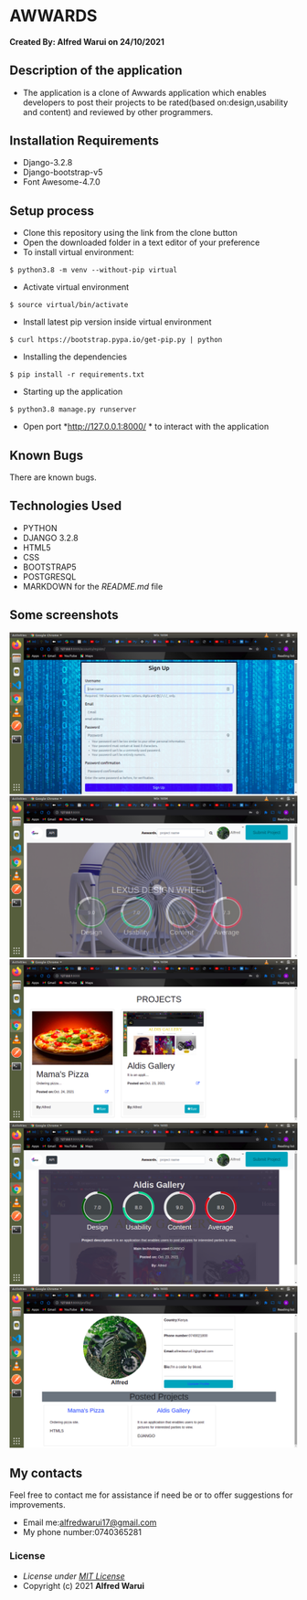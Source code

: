 # AWWARDS
#### Created By: **Alfred Warui** on 24/10/2021
## Description of the application
- The application is a clone of Awwards application which enables developers to post their projects to be rated(based on:design,usability and content) and reviewed by other programmers.
## Installation Requirements
* Django-3.2.8
* Django-bootstrap-v5
* Font Awesome-4.7.0
## Setup process
* Clone this repository using the link from the clone button
* Open the downloaded folder in a text editor of your preference
* To install virtual environment:
```
$ python3.8 -m venv --without-pip virtual
```
* Activate virtual environment
```
$ source virtual/bin/activate
```
* Install latest pip version inside virtual environment
```
$ curl https://bootstrap.pypa.io/get-pip.py | python
```
* Installing the dependencies
```
$ pip install -r requirements.txt
```
* Starting up the application
```
$ python3.8 manage.py runserver
```

* Open port *http://127.0.0.1:8000/ * to interact with the application
  
## Known Bugs
There are known bugs.
## Technologies Used
* PYTHON
* DJANGO 3.2.8
* HTML5
* CSS
* BOOTSTRAP5
* POSTGRESQL
* MARKDOWN for the *README.md* file
## Some screenshots
<img src="/screenshots/pic1.png" alt="site" >
<img src="/screenshots/pic2.png" alt="site" >
<img src="/screenshots/pic3.png" alt="site" >
<img src="/screenshots/pic4.png" alt="site" >
<img src="/screenshots/pic5.png" alt="site" >

## My contacts
Feel free to contact me for assistance if need be or to offer suggestions for improvements.

- Email me:alfredwarui17@gmail.com
- My phone number:0740365281
### License
* *License under [MIT License](LICENSE)*
* Copyright (c) 2021 **Alfred Warui**
